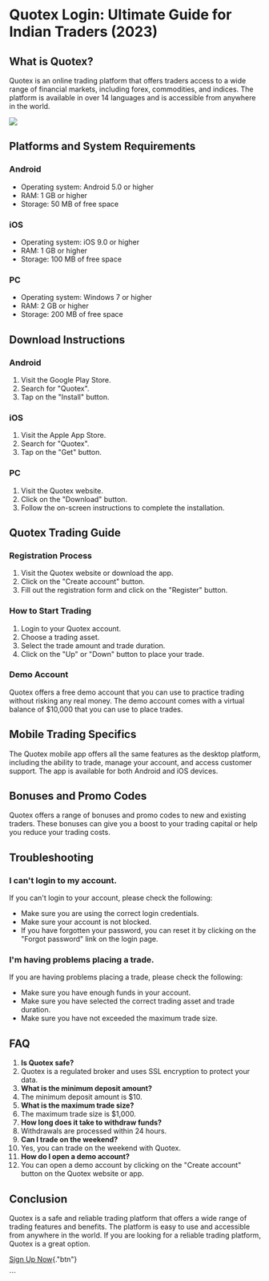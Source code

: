 # Quotex Login: Ultimate Guide for Indian Traders (2023)

## What is Quotex?

Quotex is an online trading platform that offers traders access to a
wide range of financial markets, including forex, commodities, and
indices. The platform is available in over 14 languages and is
accessible from anywhere in the world.

[![](https://static.quotex.io/files/3_en/300_250.jpg)](https://traff.sbs/brokerqxlid)

## Platforms and System Requirements

### Android

-   Operating system: Android 5.0 or higher
-   RAM: 1 GB or higher
-   Storage: 50 MB of free space

### iOS

-   Operating system: iOS 9.0 or higher
-   RAM: 1 GB or higher
-   Storage: 100 MB of free space

### PC

-   Operating system: Windows 7 or higher
-   RAM: 2 GB or higher
-   Storage: 200 MB of free space

## Download Instructions

### Android

1.  Visit the Google Play Store.
2.  Search for "Quotex".
3.  Tap on the "Install" button.

### iOS

1.  Visit the Apple App Store.
2.  Search for "Quotex".
3.  Tap on the "Get" button.

### PC

1.  Visit the Quotex website.
2.  Click on the "Download" button.
3.  Follow the on-screen instructions to complete the installation.

## Quotex Trading Guide

### Registration Process

1.  Visit the Quotex website or download the app.
2.  Click on the "Create account" button.
3.  Fill out the registration form and click on the "Register"
    button.

### How to Start Trading

1.  Login to your Quotex account.
2.  Choose a trading asset.
3.  Select the trade amount and trade duration.
4.  Click on the "Up" or "Down" button to place your trade.

### Demo Account

Quotex offers a free demo account that you can use to practice trading
without risking any real money. The demo account comes with a virtual
balance of \$10,000 that you can use to place trades.

## Mobile Trading Specifics

The Quotex mobile app offers all the same features as the desktop
platform, including the ability to trade, manage your account, and
access customer support. The app is available for both Android and iOS
devices.

## Bonuses and Promo Codes

Quotex offers a range of bonuses and promo codes to new and existing
traders. These bonuses can give you a boost to your trading capital or
help you reduce your trading costs.

## Troubleshooting

### I can\'t login to my account.

If you can\'t login to your account, please check the following:

-   Make sure you are using the correct login credentials.
-   Make sure your account is not blocked.
-   If you have forgotten your password, you can reset it by clicking on
    the "Forgot password" link on the login page.

### I\'m having problems placing a trade.

If you are having problems placing a trade, please check the following:

-   Make sure you have enough funds in your account.
-   Make sure you have selected the correct trading asset and trade
    duration.
-   Make sure you have not exceeded the maximum trade size.

## FAQ

1.  **Is Quotex safe?**
2.  Quotex is a regulated broker and uses SSL encryption to protect your
    data.
3.  **What is the minimum deposit amount?**
4.  The minimum deposit amount is \$10.
5.  **What is the maximum trade size?**
6.  The maximum trade size is \$1,000.
7.  **How long does it take to withdraw funds?**
8.  Withdrawals are processed within 24 hours.
9.  **Can I trade on the weekend?**
10. Yes, you can trade on the weekend with Quotex.
11. **How do I open a demo account?**
12. You can open a demo account by clicking on the "Create
    account" button on the Quotex website or app.

## Conclusion

Quotex is a safe and reliable trading platform that offers a wide range
of trading features and benefits. The platform is easy to use and
accessible from anywhere in the world. If you are looking for a reliable
trading platform, Quotex is a great option.

[Sign Up Now](\%22https://traff.sbs/brokerqxsignup\%22){."btn"}

\`\`\`

